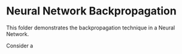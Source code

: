# Neural Network Backpropagation

This folder demonstrates the backpropagation technique in a Neural Network.

Consider a 
